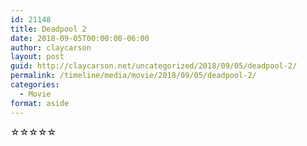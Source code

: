 ```yaml
---
id: 21148
title: Deadpool 2
date: 2018-09-05T00:00:00-06:00
author: claycarson
layout: post
guid: http://claycarson.net/uncategorized/2018/09/05/deadpool-2/
permalink: /timeline/media/movie/2018/09/05/deadpool-2/
categories:
  - Movie
format: aside
---
```

<div class="media-details"></div>

<div class="media-creator"></div>

<div class="media-rating">☆☆☆☆☆</div>